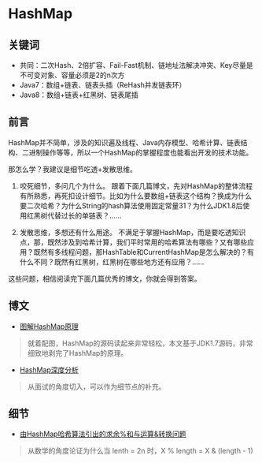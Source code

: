 # HashMap

## 关键词
- 共同：二次Hash、2倍扩容、Fail-Fast机制、链地址法解决冲突、Key尽量是不可变对象、容量必须是2的n次方
- Java7：数组+链表、链表头插（ReHash并发链表环）
- Java8：数组+链表+红黑树、链表尾插

## 前言

HashMap并不简单，涉及的知识遍及线程、Java内存模型、哈希计算、链表结构、二进制操作等等，所以一个HashMap的掌握程度也能看出开发的技术功能。

那怎么学？我建议是细节吃透+发散思维。

1. 咬死细节，多问几个为什么。
    跟着下面几篇博文，先对HashMap的整体流程有所熟悉，再死扣设计细节。比如为什么要数组+链表这个结构？换成为什么要二次哈希？为什么String的hash算法使用固定常量31？为什么JDK1.8后使用红黑树代替过长的单链表？……
  
2. 发散思维，多想还有什么用途。
    不满足于掌握HashMap，而是要吃透知识点，那，既然涉及到哈希计算，我们平时常用的哈希算法有哪些？又有哪些应用？既然有多线程问题，那HashTable和CurrentHashMap是怎么解决的？有什么不同？既然有红黑树，红黑树在哪些地方还有应用？……

这些问题，相信阅读完下面几篇优秀的博文，你就会得到答案。

## 博文

- [图解HashMap原理](https://www.jianshu.com/p/dde9b12343c1)
> 就着配图，HashMap的源码读起来非常轻松，本文基于JDK1.7源码，非常细致地剥完了HashMap的原理。

- [HashMap深度分析](https://www.jianshu.com/p/8b372f3a195d)
> 从面试的角度切入，可以作为细节点的补充。

## 细节

- [由HashMap哈希算法引出的求余%和与运算&转换问题](https://www.cnblogs.com/ysocean/p/9054804.html)
> 从数学的角度论证为什么当 lenth = 2n 时，X % length = X & (length - 1)

